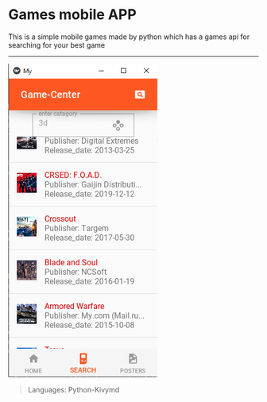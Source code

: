 # Games mobile APP
This is a simple mobile games made by python which has a games api for searching for your best game

---
![](mobile.png)
> Languages: Python-Kivymd